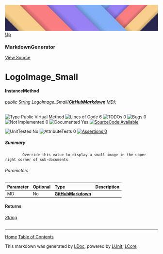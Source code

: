 ![](../Content/LDoc-banner-small.png "")
[Up](MarkdownGenerator.md)

### MarkdownGenerator
[View Source](../Markdown/MarkdownGenerator.cs)

# LogoImage_Small

#### InstanceMethod

###### public [String](https://msdn.microsoft.com/en-us/library/system.string.aspx) LogoImage_Small(**[GitHubMarkdown](GitHubMarkdown.md)** MD);

![Type Public  Virtual Method](http://b.repl.ca/v1/Type-Public%20%20Virtual%20Method-blue.png "") ![Lines of Code 6](http://b.repl.ca/v1/Lines%20of%20Code-6-blue.png "") ![TODOs 0](http://b.repl.ca/v1/TODOs-0-green.png "") ![Bugs 0](http://b.repl.ca/v1/Bugs-0-green.png "") ![Not Implemented 0](http://b.repl.ca/v1/Not%20Implemented-0-green.png "") ![Documented Yes](http://b.repl.ca/v1/Documented-Yes-brightgreen.png "") [![SourceCode Available](http://b.repl.ca/v1/SourceCode-Available-brightgreen.png "")](../Markdown/MarkdownGenerator.cs#L846)

![UnitTested No](http://b.repl.ca/v1/UnitTested-No-lightgrey.png "") ![AttributeTests 0](http://b.repl.ca/v1/AttributeTests-0-lightgrey.png "") [![Assertions 0](http://b.repl.ca/v1/Assertions-0-lightgrey.png "")](../Markdown/MarkdownGenerator.cs)

##### Summary

            Override this value to display a small image in the upper right corner of sub-documents
            

###### Parameters

Parameter | Optional | Type | Description
:---  | :---  | :---  | :--- 
MD | No | **[GitHubMarkdown](GitHubMarkdown.md)** | 


#### Returns

###### [String](https://msdn.microsoft.com/en-us/library/system.string.aspx)



---

[Home](../../README.md) [Table of Contents](../../TableOfContents.md)

This markdown was generated by [LDoc](https://github.com/CodeSingularity/LDoc), powered by [LUnit](https://github.com/CodeSingularity/LUnit), [LCore](https://github.com/CodeSingularity/LCore)
